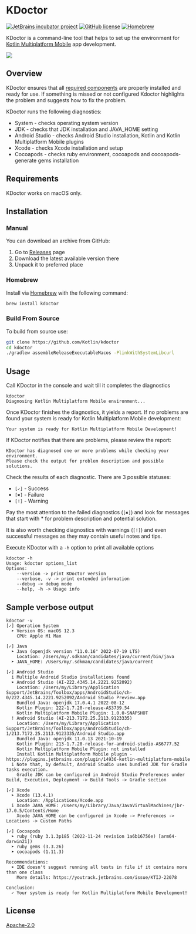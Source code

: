# KDoctor
[![JetBrains incubator project](https://jb.gg/badges/incubator.svg)](https://confluence.jetbrains.com/display/ALL/JetBrains+on+GitHub)
[![GitHub license](https://img.shields.io/badge/license-Apache%20License%202.0-blue.svg?style=flat)](https://www.apache.org/licenses/LICENSE-2.0)
[![Homebrew](https://badgen.net/homebrew/v/kdoctor)](https://formulae.brew.sh/formula/kdoctor)

KDoctor is a command-line tool that helps to set up the environment for [Kotlin Multiplatform Mobile](https://kotlinlang.org/lp/mobile/) app development.

![](https://github.com/Kotlin/kdoctor/raw/master/img/screen_1.jpg)

## Overview
KDoctor ensures that all [required components](https://kotlinlang.org/docs/kmm-setup.html) are properly installed and ready for use.
If something is missed or not configured Kdoctor highlights the problem and suggests how to fix the problem. 

KDoctor runs the following diagnostics:
* System - checks operating system version
* JDK - checks that JDK installation and JAVA_HOME setting
* Android Studio - checks Android Studio installation, Kotlin and Kotlin Multiplatform Mobile plugins 
* Xcode - checks Xcode installation and setup
* Cocoapods - checks ruby environment, cocoapods and cocoapods-generate gems installation

## Requirements

KDoctor works on macOS only.

## Installation

### Manual

You can download an archive from GitHub:
1. Go to [Releases](https://github.com/Kotlin/kdoctor/releases) page
2. Download the latest available version there
3. Unpack it to preferred place

### Homebrew

Install via [Homebrew](https://brew.sh/) with the following command:
```bash
brew install kdoctor
```

### Build From Source

To build from source use:
```bash
git clone https://github.com/Kotlin/kdoctor
cd kdoctor
./gradlew assembleReleaseExecutableMacos -PlinkWithSystemLibcurl
```

## Usage

Call KDoctor in the console and wait till it completes the diagnostics 

```
kdoctor
Diagnosing Kotlin Multiplatform Mobile environment...
```

Once KDoctor finishes the diagnostics, it yields a report.  If no problems are found your system is ready for Kotlin Multiplatform Mobile development:

```
Your system is ready for Kotlin Multiplatform Mobile Development!
```

If KDoctor notifies that there are problems, please review the report:

```
KDoctor has diagnosed one or more problems while checking your environment.
Please check the output for problem description and possible solutions.
```

Check the results of each diagnostic. There are 3 possible statuses:
* `[✓]` - Success
* `[✖]` - Failure
* `[!]` - Warning

Pay the most attention to the failed diagnostics (`[✖]`) and look for messages that start with * for problem description and potential solution. 

It is also worth checking diagnostics with warnings (`[!]`) and even successful messages as they may contain useful notes and tips.

Execute KDoctor with a `-h` option to print all available options

```
kdoctor -h                            
Usage: kdoctor options_list
Options: 
    --version -> print KDoctor version 
    --verbose, -v -> print extended information 
    --debug -> debug mode 
    --help, -h -> Usage info 
```

## Sample verbose output

```
kdoctor -v
[✓] Operation System
  ➤ Version OS: macOS 12.3
    CPU: Apple M1 Max

[✓] Java
  ➤ Java (openjdk version "11.0.16" 2022-07-19 LTS)
    Location: /Users/my/.sdkman/candidates/java/current/bin/java
  ➤ JAVA_HOME: /Users/my/.sdkman/candidates/java/current

[✓] Android Studio
  i Multiple Android Studio installations found
  ➤ Android Studio (AI-222.4345.14.2221.9252092)
    Location: /Users/my/Library/Application Support/JetBrains/Toolbox/apps/AndroidStudio/ch-0/222.4345.14.2221.9252092/Android Studio Preview.app
    Bundled Java: openjdk 17.0.4.1 2022-08-12
    Kotlin Plugin: 222-1.7.20-release-AS3739.54
    Kotlin Multiplatform Mobile Plugin: 1.0.0-SNAPSHOT
  ! Android Studio (AI-213.7172.25.2113.9123335)
    Location: /Users/my/Library/Application Support/JetBrains/Toolbox/apps/AndroidStudio/ch-1/213.7172.25.2113.9123335/Android Studio.app
    Bundled Java: openjdk 11.0.13 2021-10-19
    Kotlin Plugin: 213-1.7.20-release-for-android-studio-AS6777.52
    Kotlin Multiplatform Mobile Plugin: not installed
    Install Kotlin Multiplatform Mobile plugin - https://plugins.jetbrains.com/plugin/14936-kotlin-multiplatform-mobile
  i Note that, by default, Android Studio uses bundled JDK for Gradle tasks execution.
    Gradle JDK can be configured in Android Studio Preferences under Build, Execution, Deployment -> Build Tools -> Gradle section

[✓] Xcode
  ➤ Xcode (13.4.1)
    Location: /Applications/Xcode.app
  i Xcode JAVA_HOME: /Users/my/Library/Java/JavaVirtualMachines/jbr-17.0.5/Contents/Home
    Xcode JAVA_HOME can be configured in Xcode -> Preferences -> Locations -> Custom Paths

[✓] Cocoapods
  ➤ ruby (ruby 3.1.3p185 (2022-11-24 revision 1a6b16756e) [arm64-darwin21])
  ➤ ruby gems (3.3.26)
  ➤ cocoapods (1.11.3)

Recommendations:
  ➤ IDE doesn't suggest running all tests in file if it contains more than one class
    More details: https://youtrack.jetbrains.com/issue/KTIJ-22078

Conclusion:
  ✓ Your system is ready for Kotlin Multiplatform Mobile Development!
```

## License
[Apache-2.0](https://github.com/Kotlin/kdoctor/blob/master/LICENSE)
